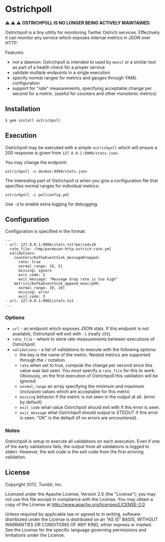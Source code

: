 # Ostrichpoll

:warning: :warning: :warning: **OSTRICHPOLL IS NO LONGER BEING ACTIVELY MAINTAINED.**

Ostrichpoll is a tiny utility for monitoring Twitter Ostrich services.
Effectively it can monitor any service which exposes internal metrics in JSON
over HTTP.

Features:

* not a daemon: Ostrichpoll is intended to used by `monit` or a similar tool
  as part of a health check for a proper service
* validate multiple endpoints in a single execution
* specify normal ranges for metrics and gauges through YAML configuration
* support for "rate" measurements, specifying acceptable change per second for
  a metric. (useful for counters and other monotonic metrics)


## Installation

    $ gem install ostrichpoll

## Execution

Ostrichpoll may be executed with a simple `ostrichpoll` which will ensure a 200 response
is given from `127.0.0.1:9900/stats.json`.

You may change the endpoint:

    ostrichpoll -u devbox:9999/stats.json

The interesting part of Ostrichpoll is when you give a configuration file
that specifies normal ranges for individual metrics:

    ostrichpoll -c pollconfig.yml

Use `-d` to enable extra logging for debugging.

## Configuration

Configuration is specified in the format:

    ---
    - url: 127.0.0.1:9900/stats.txt?period=10
      rate_file: /tmp/parmesan-http-ostrich-rate.yml
      validations:
        counters/KafkaEventSink_messageDropped:
          rate: true
          normal_range: [0, 5]
          missing: ignore
          exit_code: 2
          exit_message: "Message drop rate is too high"
        metrics/KafkaEventSink_append_msec/p99:
          normal_range: [0, 10]
          missing: error
          exit_code: 3
    - url: 127.0.0.1:9901/stats.txt
    ...

### Options

* `url` - an endpoint which exposes JSON stats. If this endpoint is not available, Ostrichpoll will exit with `-1` (really `255`).
* `rate_file` - where to store rate measurements between executions of Ostrichpoll.
* `validations` - a list of validations to execute with the following options:
    * the key is the name of the metric. Nested metrics are supported through the `/` notation.
    * `rate` when set to true, compute the change per second since this value was last seen. You must specify a `rate_file` for this to work. Obviously, on the first execution of Ostrichpoll this validation will be ignored.
    * `normal_range` an array specifying the minimum and maximum (inclusive) values which are acceptable for this metric
    * `missing` behavior if the metric is not seen in the output at all. (error by default)
    * `exit_code` what value Ostrichpoll should exit with if this error is seen.
    * `exit_message` what Ostrichpoll should output to STDOUT if this error is seen. "OK" is the default (if no errors are encountered).
    
### Notes
Ostrichpoll is setup to execute all validations on each execution. Even if one of the early validations fails, the output from all validations is logged to stderr. However, the exit code is the exit code from the first erroring validation.


## License

Copyright 2012, Tumblr, Inc.

Licensed under the Apache License, Version 2.0 (the "License");
you may not use this file except in compliance with the License.
You may obtain a copy of the License at http://www.apache.org/licenses/LICENSE-2.0

Unless required by applicable law or agreed to in writing, software
distributed under the License is distributed on an "AS IS" BASIS,
WITHOUT WARRANTIES OR CONDITIONS OF ANY KIND, either express or implied.
See the License for the specific language governing permissions and
limitations under the License.
